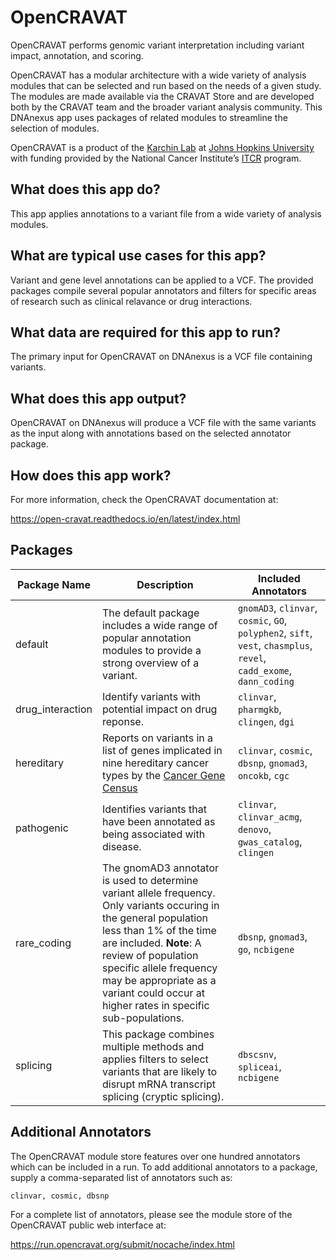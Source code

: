 # OpenCRAVAT

OpenCRAVAT performs genomic variant interpretation including variant impact, annotation, and scoring.

OpenCRAVAT has a modular architecture with a wide variety of analysis modules that can be selected and run based on the needs of a given study. The modules are made available via the CRAVAT Store and are developed both by the CRAVAT team and the broader variant analysis community. This DNAnexus app uses packages of related modules to streamline the selection of modules.

OpenCRAVAT is a product of the [Karchin Lab](https://karchinlab.org) at [Johns Hopkins University](https://jhu.edu) with funding provided by the National Cancer Institute’s [ITCR](https://itcr.cancer.gov/) program.

## What does this app do?

This app applies annotations to a variant file from a wide variety of analysis modules.

## What are typical use cases for this app?

Variant and gene level annotations can be applied to a VCF. The provided packages compile several popular annotators and filters for specific areas of research such as clinical relavance or drug interactions.

## What data are required for this app to run?

The primary input for OpenCRAVAT on DNAnexus is a VCF file containing variants.

## What does this app output?

OpenCRAVAT on DNAnexus will produce a VCF file with the same variants as the input along with annotations based on the selected annotator package.

## How does this app work?

For more information, check the OpenCRAVAT documentation at:

https://open-cravat.readthedocs.io/en/latest/index.html

## Packages

| Package Name | Description | Included Annotators |
| ------------ | ------------------- | ------- |
| default | The default package includes a wide range of popular annotation modules to provide a strong overview of a variant. | `gnomAD3`, `clinvar`, `cosmic`, `GO`, `polyphen2`, `sift`, `vest`, `chasmplus`, `revel`, `cadd_exome`, `dann_coding` |
| drug_interaction | Identify variants with potential impact on drug reponse. | `clinvar`, `pharmgkb`, `clingen`, `dgi` |
| hereditary | Reports on variants in a list of genes implicated in nine hereditary cancer types by the [Cancer Gene Census](https://cancer.sanger.ac.uk/census) | `clinvar`, `cosmic`, `dbsnp`, `gnomad3`, `oncokb`, `cgc` |
| pathogenic | Identifies variants that have been annotated as being associated with disease. |  `clinvar`, `clinvar_acmg`, `denovo`, `gwas_catalog`, `clingen` |
| rare_coding | The gnomAD3 annotator is used to determine variant allele frequency.  Only variants occuring in the general population less than 1% of the time are included. **Note**: A review of population specific allele frequency may be appropriate as a variant could occur at higher rates in specific sub-populations. |  `dbsnp`, `gnomad3`, `go`, `ncbigene` |
| splicing | This package combines multiple methods and applies filters to select variants that are likely to disrupt mRNA transcript splicing (cryptic splicing). | `dbscsnv`, `spliceai`, `ncbigene` |

## Additional Annotators

The OpenCRAVAT module store features over one hundred annotators which can be included in a run. To add additional annotators to a package, supply a comma-separated list of annotators such as:

```clinvar, cosmic, dbsnp```

For a complete list of annotators, please see the module store of the OpenCRAVAT public web interface at:

https://run.opencravat.org/submit/nocache/index.html
